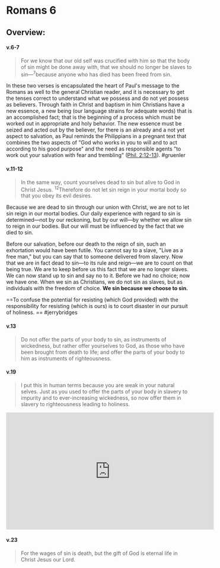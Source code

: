 # Romans 6

## Overview:


#### v.6-7
>For we know that our old self was crucified with him so that the body of sin might be done away with, that we should no longer be slaves to sin—<sup>7</sup>because anyone who has died has been freed from sin.

In these two verses is encapsulated the heart of Paul's message to the Romans as well to the general Christian reader, and it is necessary to get the tenses correct to understand what we possess and do not yet possess as believers. Through faith in Christ and baptism in him Christians have a new essence, a new being (our language strains for adequate words) that is an accomplished fact; that is the beginning of a process which must be worked out in appropriate and holy behavior. The new essence must be seized and acted out by the believer, for there is an already and a not yet aspect to salvation, as Paul reminds the Philippians in a pregnant text that combines the two aspects of "God who works in you to will and to act according to his good purpose" and the need as responsible agents "to work out your salvation with fear and trembling" ([Phil. 2:12-13](Philippians2#v.12)).
#gruenler

#### v.11-12
>In the same way, count yourselves dead to sin but alive to God in Christ Jesus. <sup>12</sup>Therefore do not let sin reign in your mortal body so that you obey its evil desires.

Because we are dead to sin through our union with Christ, we are not to let sin reign in our mortal bodies. Our daily experience with regard to sin is determined—not by our reckoning, but by our will—by whether we allow sin to reign in our bodies. But our will must be influenced by the fact that we died to sin.

Before our salvation, before our death to the reign of sin, such an exhortation would have been futile. You cannot say to a slave, "Live as a free man," but you can say that to someone delivered from slavery. Now that we are in fact dead to sin—to its rule and reign—we are to count on that being true. We are to keep before us this fact that we are no longer slaves. We can now stand up to sin and say no to it. Before we had no choice; now we have one. When we sin as Christians, we do not sin as slaves, but as individuals with the freedom of choice. **We sin because we choose to sin.**

==To confuse the potential for resisting (which God provided) with the responsibility for resisting (which is ours) is to court disaster in our pursuit of holiness. ==
#jerrybridges 

#### v.13
>Do not offer the parts of your body to sin, as instruments of wickedness, but rather offer yourselves to God, as those who have been brought from death to life; and offer the parts of your body to him as instruments of righteousness.

#### v.19
>I put this in human terms because you are weak in your natural selves. Just as you used to offer the parts of your body in slavery to impurity and to ever-increasing wickedness, so now offer them in slavery to righteousness leading to holiness.

<iframe width="560" height="315" src="https://www.youtube.com/embed/lq8gw-rFh6E?si=mgXlAXYjPFvlNlWa&amp;start=649" title="YouTube video player" frameborder="0" allow="accelerometer; autoplay; clipboard-write; encrypted-media; gyroscope; picture-in-picture; web-share" allowfullscreen></iframe>

#### v.23
>For the wages of sin is death, but the gift of God is eternal life in Christ Jesus our Lord.



